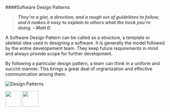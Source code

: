 ####Software Design Patterns

<b> <i>
> They're a gist, a direction, and a rough set of guidelines to follow, and it makes it easy to explain to others what the heck you're doing. – Matt D
</i></b>

A Software Design Pattern can be called as a structure, a template or skeletal idea used in designing a software. It is generally the model followed by the entire developement team. They keep future requirements in mind and always provide scope for further development.

By following a particular design pattern, a team can think in a uniform and succint manner. This brings a great deal of orgranization and effective communication among them.



![Design Patterns](http://itmanagement.earthweb.com/img/2011/04/developer-patterns.jpg)

[<img src="https://cloud.githubusercontent.com/assets/14101008/11768481/3b7d20d6-a18b-11e5-95fe-a422966f4c03.png" width="50" height="50"></img>](https://github.com/hariniiyer/CSCI-5828_Presentation4_Software-Design-Patterns/blob/master/README.md)
[<img src="https://encrypted-tbn1.gstatic.com/images?q=tbn:ANd9GcQDyx6SDBF0wYKX7oVbtC-3-mmhmX0T0S1neRIapHQG9-7yWrw7" width="50" height="50"></img>](https://github.com/hariniiyer/CSCI-5828_Presentation4_Software-Design-Patterns/blob/master/Introduction2.md)
